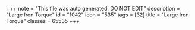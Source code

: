 +++
note = "This file was auto generated. DO NOT EDIT"
description = "Large Iron Torque"
id = "1042"
icon = "535"
tags = [32]
title = "Large Iron Torque"
classes = 65535
+++
